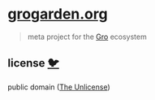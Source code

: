 # [grogarden.org](https://www.grogarden.org)

> meta project for the [Gro](https://github.com/feltcoop/gro) ecosystem

## license [🐦](https://wikipedia.org/wiki/Free_and_open-source_software)

public domain ([The Unlicense](license))
